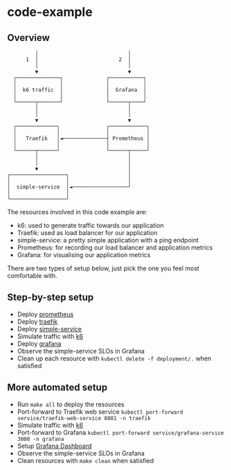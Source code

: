# code-example

## Overview

             │                             │
          1  │                          2  │
             │                             │
             ▼                             ▼
      ┌──────────────┐              ┌───────────┐
      │              │              │           │
      │  k6 traffic  │              │  Grafana  │
      │              │              │           │
      └──────┬───────┘              └──────┬────┘
             │                             │
             │                             │
             ▼                             ▼
      ┌─────────────┐               ┌────────────┐
      │             │               │            │
      │   Traefik   │◄──────────────┤ Prometheus │
      │             │               │            │
      └──────┬──────┘               └──────┬─────┘
             │                             │
             │                             │
             ▼                             │
    ┌──────────────────┐                   │
    │                  │                   │
    │  simple-service  │◄──────────────────┘
    │                  │
    └──────────────────┘

The resources involved in this code example are:
- k6: used to generate traffic towards our application
- Traefik: used as load balancer for our application
- simple-service: a pretty simple application with a ping endpoint
- Prometheus: for recording our load balancer and application metrics
- Grafana: for visualising our application metrics

There are two types of setup below, just pick the one you feel most comfortable with.

## Step-by-step setup
- Deploy [prometheus](prometheus/README.md)
- Deploy [traefik](traefik/README.md)
- Deploy [simple-service](simple-service/README.md)
- Simulate traffic with [k6](k6/README.md)
- Deploy [grafana](grafana/README.md)
- Observe the simple-service SLOs in Grafana
- Clean up each resource with `kubectl delete -f deployment/.` when satisfied

## More automated setup
- Run `make all` to deploy the resources
- Port-forward to Traefik web service `kubectl port-forward service/traefik-web-service 8081 -n traefik`
- Simulate traffic with [k6](k6/README.md)
- Port-forward to Grafana `kubectl port-forward service/grafana-service 3000 -n grafana`
- Setup [Grafana Dashboard](grafana/README.md#Setup)
- Observe the simple-service SLOs in Grafana
- Clean resources with `make clean` when satisfied
